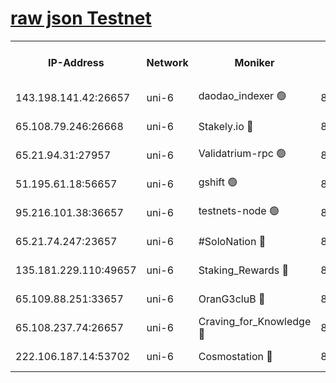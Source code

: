 [raw json Testnet](https://rpc-check.junot.stavr.tech/junot/rpc-junot-result.json)
=


<table><tr><th>IP-Address</th><th>Network</th><th>Moniker</th><th>Latest Block Height</th><th>Earliest Block Height</th><th>Catching Up</th><th>Tx Index</th><th>Voting Power</th><th>Scan Time</th></tr><tr><td>143.198.141.42:26657</td><td>uni-6</td><td>daodao_indexer 🟢</td><td>8792544</td><td>1</td><td>False</td><td>off</td><td>0</td><td>2024-03-12T01:07:37.803230904UTC</td></tr><tr><td>65.108.79.246:26668</td><td>uni-6</td><td>Stakely.io 🔴</td><td>8792540</td><td>1570872</td><td>False</td><td>on</td><td>11</td><td>2024-03-12T01:07:25.760987512UTC</td></tr><tr><td>65.21.94.31:27957</td><td>uni-6</td><td>Validatrium-rpc 🟢</td><td>8792538</td><td>2943363</td><td>False</td><td>on</td><td>0</td><td>2024-03-12T01:07:21.358428470UTC</td></tr><tr><td>51.195.61.18:56657</td><td>uni-6</td><td>gshift 🟢</td><td>8559900</td><td>7691417</td><td>False</td><td>on</td><td>0</td><td>2024-03-12T01:07:09.563169161UTC</td></tr><tr><td>95.216.101.38:36657</td><td>uni-6</td><td>testnets-node 🟢</td><td>8792541</td><td>8116304</td><td>False</td><td>on</td><td>0</td><td>2024-03-12T01:07:28.114746909UTC</td></tr><tr><td>65.21.74.247:23657</td><td>uni-6</td><td>#SoloNation 🔴</td><td>8792544</td><td>8237483</td><td>False</td><td>on</td><td>112</td><td>2024-03-12T01:07:36.913834436UTC</td></tr><tr><td>135.181.229.110:49657</td><td>uni-6</td><td>Staking_Rewards 🔴</td><td>8792547</td><td>8388763</td><td>False</td><td>on</td><td>1008</td><td>2024-03-12T01:07:44.632649838UTC</td></tr><tr><td>65.109.88.251:33657</td><td>uni-6</td><td>OranG3cluB 🔴</td><td>8792546</td><td>8418953</td><td>False</td><td>on</td><td>11</td><td>2024-03-12T01:07:42.217253702UTC</td></tr><tr><td>65.108.237.74:26657</td><td>uni-6</td><td>Craving_for_Knowledge 🔴</td><td>8792544</td><td>8695929</td><td>False</td><td>on</td><td>9004</td><td>2024-03-12T01:07:36.586013113UTC</td></tr><tr><td>222.106.187.14:53702</td><td>uni-6</td><td>Cosmostation 🔴</td><td>8792537</td><td>8759614</td><td>False</td><td>on</td><td>109003</td><td>2024-03-12T01:07:19.010324340UTC</td></tr></table>